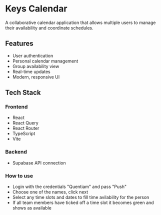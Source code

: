 # Keys Calendar

A collaborative calendar application that allows multiple users to manage their availability and coordinate schedules.

## Features

- User authentication
- Personal calendar management
- Group availability view
- Real-time updates
- Modern, responsive UI

## Tech Stack

### Frontend
- React
- React Query
- React Router
- TypeScript
- Vite

### Backend
- Supabase API connection

### How to use
- Login with the credentials "Quentiam" and pass "Push"
- Choose one of the names, click next
- Select any time slots and dates to fill time avilability for the person
- If all team members have ticked off a time slot it becomes green and shows as available
